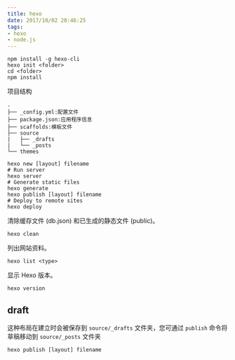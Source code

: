 ```yaml
---
title: hexo
date: 2017/10/02 20:46:25
tags:
- hexo
- node.js
---
```


```
npm install -g hexo-cli
hexo init <folder>
cd <folder>
npm install
```

项目结构

```
.
├── _config.yml:配置文件
├── package.json:应用程序信息
├── scaffolds:模板文件
├── source
|   ├── _drafts
|   └── _posts
└── themes
```

```
hexo new [layout] filename
# Run server
hexo server
# Generate static files
hexo generate
hexo publish [layout] filename
# Deploy to remote sites
hexo deploy
```


清除缓存文件 (db.json) 和已生成的静态文件 (public)。
```
hexo clean
```

列出网站资料。
```
hexo list <type>
```

显示 Hexo 版本。
```
hexo version
```

## draft

这种布局在建立时会被保存到 `source/_drafts` 文件夹，您可通过 `publish` 命令将草稿移动到 `source/_posts` 文件夹
```
hexo publish [layout] filename
```
